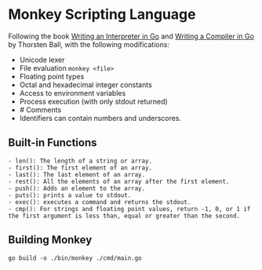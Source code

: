 # Monkey Scripting Language

Following the book [Writing an Interpreter in Go](https://a.co/d/a7Zb1Br) and [Writing a Compiler in Go](https://a.co/d/8QmAUQn) by Thorsten Ball, with the following modifications:
- Unicode lexer
- File evaluation `monkey <file>`
- Floating point types
- Octal and hexadecimal integer constants
- Access to environment variables
- Process execution (with only stdout returned)
- \# Comments 
- Identifiers can contain numbers and underscores.

## Built-in Functions
    - len(): The length of a string or array.
    - first(): The first element of an array.
    - last(): The last element of an array.
    - rest(): All the elements of an array after the first element.
    - push(): Adds an element to the array.
    - puts(): prints a value to stdout.
    - exec(): executes a command and returns the stdout.
    - cmp(): For strings and floating point values, return -1, 0, or 1 if the first argument is less than, equal or greater than the second.

## Building Monkey

`go build -o ./bin/monkey ./cmd/main.go`
